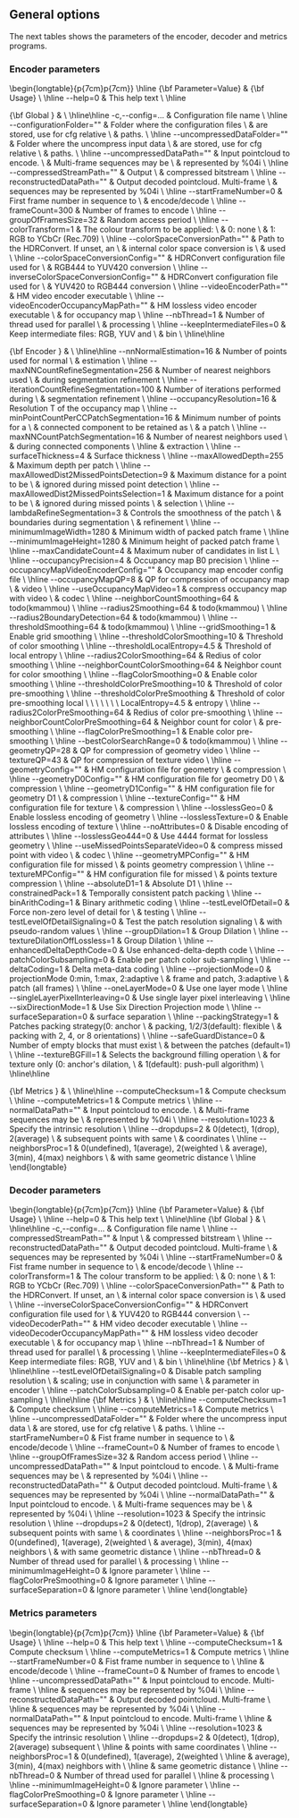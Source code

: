 General options
---------------

The next tables shows the parameters of the encoder, decoder and metrics programs.

### Encoder parameters

\begin{longtable}{p{7cm}p{7cm}}
\hline
{\bf Parameter=Value} & {\bf Usage} \\ \hline
--help=0                                      & This help text                             \\ \hline

{\bf Global }                                 &                                            \\ \hline\hline
-c,--config=...                               & Configuration file name                    \\ \hline
--configurationFolder=""                      & Folder where the configuration files       \\ 
                                              & are stored, use for cfg relative           \\ 
                                              & paths.                                     \\ \hline
--uncompressedDataFolder=""                   & Folder where the uncompress input data     \\ 
                                              & are stored, use for cfg relative           \\ 
                                              & paths.                                     \\ \hline
--uncompressedDataPath=""                     & Input pointcloud to encode.                \\ 
                                              & Multi-frame sequences may be               \\ 
                                              & represented by \%04i                       \\ \hline
--compressedStreamPath=""                     & Output                                     \\ 
                                              & compressed bitstream                       \\ \hline
--reconstructedDataPath=""                    & Output decoded pointcloud. Multi-frame     \\ 
                                              & sequences may be represented by \%04i      \\ \hline
--startFrameNumber=0                          & First frame number in sequence to          \\ 
                                              & encode/decode                              \\ \hline
--frameCount=300                              & Number of frames to encode                 \\ \hline
--groupOfFramesSize=32                        & Random access period                       \\ \hline
--colorTransform=1                            & The colour transform to be applied:        \\ 
                                              &   0: none                                  \\ 
                                              &   1: RGB to YCbCr (Rec.709)                \\ \hline
--colorSpaceConversionPath=""                 & Path to the HDRConvert. If unset, an       \\ 
                                              & internal color space conversion is         \\ 
                                              & used                                       \\ \hline
--colorSpaceConversionConfig=""               & HDRConvert configuration file used for     \\ 
                                              & RGB444 to YUV420 conversion                \\ \hline
--inverseColorSpaceConversionConfig=""        & HDRConvert configuration file used for     \\ 
                                              & YUV420 to RGB444 conversion                \\ \hline
--videoEncoderPath=""                         & HM video encoder executable                \\ \hline
--videoEncoderOccupancyMapPath=""             & HM lossless video encoder executable       \\ 
                                              & for occupancy map                          \\ \hline
--nbThread=1                                  & Number of thread used for parallel         \\ 
                                              & processing                                 \\ \hline
--keepIntermediateFiles=0                     & Keep intermediate files: RGB, YUV and      \\ 
                                              & bin                                        \\ \hline\hline

{\bf Encoder }                                &                                            \\ \hline\hline
--nnNormalEstimation=16                       & Number of points used for normal           \\ 
                                              & estimation                                 \\ \hline
--maxNNCountRefineSegmentation=256            & Number of nearest neighbors used           \\ 
                                              & during segmentation refinement             \\ \hline
--iterationCountRefineSegmentation=100        & Number of iterations performed during      \\ 
                                              & segmentation refinement                    \\ \hline
--occupancyResolution=16                      & Resolution T of the occupancy map          \\ \hline
--minPointCountPerCCPatchSegmentation=16      &  Minimum number of points for a            \\ 
                                              & connected component to be retained as      \\ 
                                              & a patch                                    \\ \hline
--maxNNCountPatchSegmentation=16              & Number of nearest neighbors used           \\ 
                                              & during connected components                \\ \hline
                                              & extraction                                 \\ \hline
--surfaceThickness=4                          & Surface thickness                          \\ \hline
--maxAllowedDepth=255                         & Maximum depth per patch                    \\ \hline
--maxAllowedDist2MissedPointsDetection=9      & Maximum distance for a point to be         \\ 
                                              & ignored during missed point detection      \\ \hline
--maxAllowedDist2MissedPointsSelection=1      & Maximum distance for a point to be         \\ 
                                              & ignored during  missed points              \\ 
                                              & selection                                  \\ \hline
--lambdaRefineSegmentation=3                  & Controls the smoothness of the patch       \\ 
                                              & boundaries  during segmentation            \\ 
                                              & refinement                                 \\ \hline
--minimumImageWidth=1280                      & Minimum width of packed patch frame        \\ \hline
--minimumImageHeight=1280                     & Minimum height of packed patch frame       \\ \hline
--maxCandidateCount=4                         & Maximum nuber of candidates in list L      \\ \hline
--occupancyPrecision=4                        & Occupancy map B0 precision                 \\ \hline
--occupancyMapVideoEncoderConfig=""           & Occupancy map encoder config file          \\ \hline
--occupancyMapQP=8                            & QP for compression of occupancy map        \\ 
                                              & video                                      \\ \hline
--useOccupancyMapVideo=1                      & compress occupancy map with video          \\ 
                                              & codec                                      \\ \hline
--neighborCountSmoothing=64                   & todo(kmammou)                              \\ \hline
--radius2Smoothing=64                         & todo(kmammou)                              \\ \hline
--radius2BoundaryDetection=64                 & todo(kmammou)                              \\ \hline
--thresholdSmoothing=64                       & todo(kmammou)                              \\ \hline
--gridSmoothing=1                             & Enable grid smoothing                      \\ \hline
--thresholdColorSmoothing=10                  & Threshold of color smoothing               \\ \hline
--thresholdLocalEntropy=4.5                   & Threshold of local entropy                 \\ \hline
--radius2ColorSmoothing=64                    & Redius of color smoothing                  \\ \hline
--neighborCountColorSmoothing=64              & Neighbor count for color smoothing         \\ \hline
--flagColorSmoothing=0                        & Enable color smoothing                     \\ \hline
--thresholdColorPreSmoothing=10               & Threshold of color pre-smoothing           \\ \hline
--thresholdColorPreSmoothing                  & Threshold of color pre-smoothing local     \\ 
     \ \ \ \ \ \ LocalEntropy=4.5             & entropy                                    \\ \hline
--radius2ColorPreSmoothing=64                 & Redius of color pre-smoothing              \\ \hline
--neighborCountColorPreSmoothing=64           & Neighbor count for color                   \\ 
                                              & pre-smoothing                              \\ \hline
--flagColorPreSmoothing=1                     & Enable color pre-smoothing                 \\ \hline
--bestColorSearchRange=0                      & todo(kmammou)                              \\ \hline
--geometryQP=28                               & QP for compression of geometry video       \\ \hline
--textureQP=43                                & QP for compression of texture video        \\ \hline
--geometryConfig=""                           & HM configuration file for geometry         \\ 
                                              & compression                                \\ \hline
--geometryD0Config=""                         & HM configuration file for geometry D0      \\ 
                                              & compression                                \\ \hline
--geometryD1Config=""                         & HM configuration file for geometry D1      \\ 
                                              & compression                                \\ \hline
--textureConfig=""                            & HM configuration file for texture          \\ 
                                              & compression                                \\ \hline
--losslessGeo=0                               & Enable lossless encoding of geometry       \\ \hline
--losslessTexture=0                           & Enable lossless encoding of texture        \\ \hline
--noAttributes=0                              & Disable encoding of attributes             \\ \hline
--losslessGeo444=0                            & Use 4444 format for lossless geometry      \\ \hline
--useMissedPointsSeparateVideo=0              & compress missed point with video           \\ 
                                              & codec                                      \\ \hline
--geometryMPConfig=""                         & HM configuration file for missed           \\ 
                                              & points geometry compression                \\ \hline
--textureMPConfig=""                          & HM configuration file for missed           \\ 
                                              & points texture compression                 \\ \hline
--absoluteD1=1                                & Absolute D1                                \\ \hline
--constrainedPack=1                           & Temporally consistent patch packing        \\ \hline
--binArithCoding=1                            & Binary arithmetic coding                   \\ \hline
--testLevelOfDetail=0                         & Force non-zero level of detail for         \\ 
                                              & testing                                    \\ \hline
--testLevelOfDetailSignaling=0                & Test the patch resolution signaling        \\ 
                                              & with pseudo-random values                  \\ \hline
--groupDilation=1                             & Group Dilation                             \\ \hline
--textureDilationOffLossless=1                & Group Dilation                             \\ \hline
--enhancedDeltaDepthCode=0                    & Use enhanced-delta-depth code              \\ \hline
--patchColorSubsampling=0                     & Enable per patch color sub-sampling        \\ \hline
--deltaCoding=1                               & Delta meta-data coding                     \\ \hline
--projectionMode=0                            & projectionMode 0:min, 1:max, 2:adaptive    \\ 
                                              & frame and patch, 3:adaptive                \\ 
                                              & patch (all frames)                         \\ \hline
--oneLayerMode=0                              & Use one layer mode                         \\ \hline
--singleLayerPixelInterleaving=0              & Use single layer pixel interleaving        \\ \hline
--sixDirectionMode=1                          & Use Six Direction Projection mode          \\ \hline
--surfaceSeparation=0                         & surface separation                         \\ \hline
--packingStrategy=1                           & Patches packing strategy(0: anchor         \\ 
                                              & packing, 1/2/3(default): flexible          \\ 
                                              & packing with 2, 4, or 8 orientations)      \\ \hline
--safeGuardDistance=0                         & Number of empty blocks that must exist     \\ 
                                              & between the patches (default=1)            \\ \hline
--textureBGFill=1                             & Selects the background filling operation   \\ 
                                              & for texture only (0: anchor's dilation,    \\ 
                                              & 1(default): push-pull algorithm)           \\ \hline\hline
                                              
{\bf Metrics }                                &                                            \\ \hline\hline
--computeChecksum=1                           & Compute checksum                           \\ \hline
--computeMetrics=1                            & Compute metrics                            \\ \hline
--normalDataPath=""                           & Input pointcloud to encode.                \\ 
                                              & Multi-frame sequences may be               \\ 
                                              & represented by \%04i                       \\ \hline
--resolution=1023                             & Specify the intrinsic resolution           \\ \hline
--dropdups=2                                  & 0(detect), 1(drop), 2(average)             \\ 
                                              & subsequent points with same                \\ 
                                              & coordinates                                \\ \hline
--neighborsProc=1                             & 0(undefined), 1(average), 2(weighted       \\ 
                                              & average), 3(min), 4(max) neighbors         \\ 
                                              & with same geometric distance               \\ \hline
\end{longtable}

       
### Decoder parameters       

\begin{longtable}{p{7cm}p{7cm}}
\hline
{\bf Parameter=Value} & {\bf Usage} \\ \hline
--help=0                               & This help text                             \\ \hline\hline
{\bf Global }                          &                                            \\ \hline\hline
-c,--config=...                        & Configuration file name                    \\ \hline
--compressedStreamPath=""              & Input                                      \\ 
                                       & compressed bitstream                       \\ \hline
--reconstructedDataPath=""             & Output decoded pointcloud. Multi-frame     \\ 
                                       & sequences may be represented by \%04i      \\ \hline
--startFrameNumber=0                   & Fist frame number in sequence to           \\ 
                                       & encode/decode                              \\ \hline
--colorTransform=1                     & The colour transform to be applied:        \\ 
                                       &   0: none                                  \\ 
                                       &   1: RGB to YCbCr (Rec.709)                \\ \hline
--colorSpaceConversionPath=""          & Path to the HDRConvert. If unset, an       \\ 
                                       & internal color space conversion is         \\ 
                                       & used                                       \\ \hline
--inverseColorSpaceConversionConfig="" & HDRConvert configuration file used for     \\ 
                                       & YUV420 to RGB444 conversion                \\ 
--videoDecoderPath=""                  & HM video decoder executable                \\ \hline
--videoDecoderOccupancyMapPath=""      & HM lossless video decoder executable       \\ 
                                       & for occupancy map                          \\ \hline
--nbThread=1                           & Number of thread used for parallel         \\ 
                                       & processing                                 \\ \hline
--keepIntermediateFiles=0              & Keep intermediate files: RGB, YUV and      \\ 
                                       & bin                                        \\ \hline\hline
{\bf Metrics }                         &                                            \\ \hline\hline
--testLevelOfDetailSignaling=0         & Disable patch sampling resolution          \\ 
                                       & scaling; use in conjunction with same      \\ 
                                       & parameter in encoder                       \\ \hline
--patchColorSubsampling=0              & Enable per-patch color up-sampling         \\ \hline\hline
{\bf Metrics }                         &                                            \\ \hline\hline
--computeChecksum=1                    & Compute checksum                           \\ \hline
--computeMetrics=1                     & Compute metrics                            \\ \hline
--uncompressedDataFolder=""            & Folder where the uncompress input data     \\ 
                                       & are stored, use for cfg relative           \\ 
                                       & paths.                                     \\ \hline
--startFrameNumber=0                   & Fist frame number in sequence to           \\ 
                                       & encode/decode                              \\ \hline
--frameCount=0                         & Number of frames to encode                 \\ \hline
--groupOfFramesSize=32                 & Random access period                       \\ \hline
--uncompressedDataPath=""              & Input pointcloud to encode.                \\ 
                                       & Multi-frame sequences may be               \\ 
                                       & represented by \%04i                       \\ \hline
--reconstructedDataPath=""             & Output decoded pointcloud. Multi-frame     \\ 
                                       & sequences may be represented by \%04i      \\ \hline
--normalDataPath=""                    & Input pointcloud to encode.                \\ 
                                       & Multi-frame sequences may be               \\ 
                                       & represented by \%04i                       \\ \hline
--resolution=1023                      & Specify the intrinsic resolution           \\ \hline
--dropdups=2                           & 0(detect), 1(drop), 2(average)             \\ 
                                       & subsequent points with same                \\ 
                                       & coordinates                                \\ \hline
--neighborsProc=1                      & 0(undefined), 1(average), 2(weighted       \\ 
                                       & average), 3(min), 4(max) neighbors         \\ 
                                       & with same geometric distance               \\ \hline
--nbThread=0                           & Number of thread used for parallel         \\ 
                                       & processing                                 \\ \hline
--minimumImageHeight=0                 & Ignore parameter                           \\ \hline
--flagColorPreSmoothing=0              & Ignore parameter                           \\ \hline
--surfaceSeparation=0                  & Ignore parameter                           \\ \hline
\end{longtable}                      


### Metrics parameters       

\begin{longtable}{p{7cm}p{7cm}}
\hline
{\bf Parameter=Value} & {\bf Usage} \\ \hline
--help=0                               & This help text                             \\ \hline 
--computeChecksum=1                    & Compute checksum                           \\ \hline 
--computeMetrics=1                     & Compute metrics                            \\ \hline 
--startFrameNumber=0                   & Fist frame number in sequence to           \\ \hline 
                                       & encode/decode                              \\ \hline 
--frameCount=0                         & Number of frames to encode                 \\ \hline 
--uncompressedDataPath=""              & Input pointcloud to encode. Multi-frame    \\ \hline 
                                       & sequences may be represented by \%04i      \\ \hline 
--reconstructedDataPath=""             & Output decoded pointcloud. Multi-frame     \\ \hline 
                                       & sequences may be represented by \%04i      \\ \hline 
--normalDataPath=""                    & Input pointcloud to encode. Multi-frame    \\ \hline 
                                       & sequences may be represented by \%04i      \\ \hline 
--resolution=1023                      & Specify the intrinsic resolution           \\ \hline 
--dropdups=2                           & 0(detect), 1(drop), 2(average) subsequent  \\ \hline 
                                       & points with same coordinates               \\ \hline 
--neighborsProc=1                      & 0(undefined), 1(average), 2(weighted       \\ \hline 
                                       & average), 3(min), 4(max) neighbors with    \\ \hline 
                                       & same geometric distance                    \\ \hline 
--nbThread=0                           & Number of thread used for parallel         \\ \hline 
                                       & processing                                 \\ \hline 
--minimumImageHeight=0                 & Ignore parameter                           \\ \hline 
--flagColorPreSmoothing=0              & Ignore parameter                           \\ \hline 
--surfaceSeparation=0                  & Ignore parameter                           \\ \hline 
\end{longtable}

